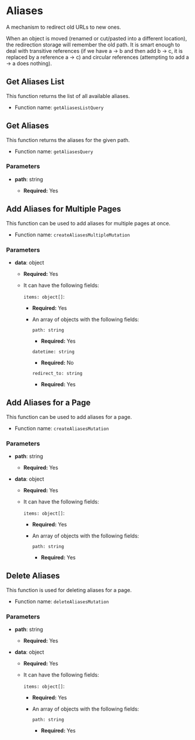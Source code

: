 # Aliases

A mechanism to redirect old URLs to new ones.

When an object is moved (renamed or cut/pasted into a different location), the redirection storage will remember the old path. It is smart enough to deal with transitive references (if we have a -> b and then add b -> c, it is replaced by a reference a -> c) and circular references (attempting to add a -> a does nothing).

## Get Aliases List

This function returns the list of all available aliases.

- Function name: `getAliasesListQuery`

## Get Aliases

This function returns the aliases for the given path.

- Function name: `getAliasesQuery`

### Parameters

- **path**: string

  - **Required:** Yes

## Add Aliases for Multiple Pages

This function can be used to add aliases for multiple pages at once.

- Function name: `createAliasesMultipleMutation`

### Parameters

- **data**: object

  - **Required:** Yes
  - It can have the following fields:

    `items: object[]`:

    - **Required:** Yes
    - An array of objects with the following fields:

      `path: string`

      - **Required:** Yes

      `datetime: string`

      - **Required:** No

      `redirect_to: string`

      - **Required:** Yes

## Add Aliases for a Page

This function can be used to add aliases for a page.

- Function name: `createAliasesMutation`

### Parameters

- **path**: string

  - **Required:** Yes

- **data**: object

  - **Required:** Yes
  - It can have the following fields:

    `items: object[]`:

    - **Required:** Yes
    - An array of objects with the following fields:

      `path: string`

      - **Required:** Yes

## Delete Aliases

This function is used for deleting aliases for a page.

- Function name: `deleteAliasesMutation`

### Parameters

- **path**: string

  - **Required:** Yes

- **data**: object

  - **Required:** Yes
  - It can have the following fields:

    `items: object[]`:

    - **Required:** Yes
    - An array of objects with the following fields:

      `path: string`

      - **Required:** Yes
